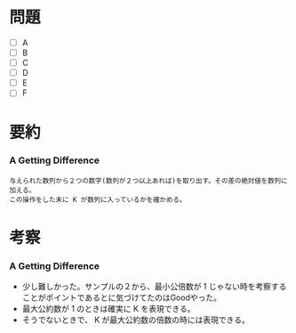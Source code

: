 # 問題
* [ ] A
* [ ] B
* [ ] C
* [ ] D
* [ ] E
* [ ] F

# 要約
### A Getting Difference
```text
与えられた数列から２つの数字(数列が２つ以上あれば)を取り出す。その差の絶対値を数列に加える。
この操作をした末に K が数列に入っているかを確かめる。
```

# 考察
### A Getting Difference
- 少し難しかった。サンプルの２から、最小公倍数が 1 じゃない時を考察することがポイントであるとに気づけてたのはGoodやった。
- 最大公約数が 1 のときは確実に K を表現できる。
- そうでないときで、 K が最大公約数の倍数の時には表現できる。
